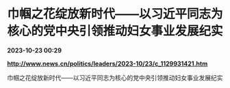 # 巾帼之花绽放新时代——以习近平同志为核心的党中央引领推动妇女事业发展纪实

**2023-10-23 00:29**

**http://www.news.cn/politics/leaders/2023-10/23/c_1129931421.htm**

巾帼之花绽放新时代——以习近平同志为核心的党中央引领推动妇女事业发展纪实